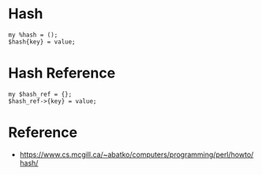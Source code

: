 # Hash
```
my %hash = ();
$hash{key} = value;
```

# Hash Reference
```
my $hash_ref = {};
$hash_ref->{key} = value;
```

# Reference
* https://www.cs.mcgill.ca/~abatko/computers/programming/perl/howto/hash/
